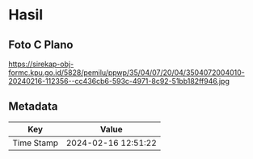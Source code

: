 # Hasil

## Foto C Plano

https://sirekap-obj-formc.kpu.go.id/5828/pemilu/ppwp/35/04/07/20/04/3504072004010-20240216-112356--cc436cb6-593c-4971-8c92-51bb182ff946.jpg


## Metadata

| Key        | Value               |
| ---------- | ------------------- |
| Time Stamp | 2024-02-16 12:51:22 |



